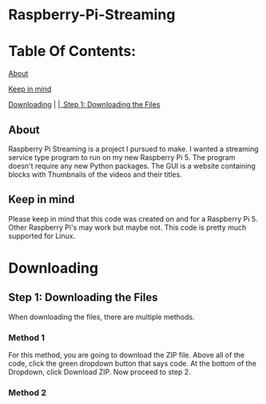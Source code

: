 # Raspberry-Pi-Streaming

# Table Of Contents:
[About](https://github.com/Cooldude1259/Raspberry-Pi-Streaming?tab=readme-ov-file#about)

[Keep in mind](https://github.com/Cooldude1259/Raspberry-Pi-Streaming?tab=readme-ov-file#keep-in-mind)

[Downloading](https://github.com/Cooldude1259/Raspberry-Pi-Streaming?tab=readme-ov-file#downloading)
|
|_[Step 1: Downloading the Files](https://github.com/Cooldude1259/Raspberry-Pi-Streaming?tab=readme-ov-file#step-1:-downloading-the-files)


## About
Raspberry Pi Streaming is a project I pursued to make. I wanted a streaming service type program to run on my new Raspberry Pi 5. The program doesn't require any new Python packages. The GUI is a website containing blocks with Thumbnails of the videos and their titles.

## Keep in mind
Please keep in mind that this code was created on and for a Raspberry Pi 5. Other Raspberry Pi's may work but maybe not. This code is pretty much supported for Linux.

# Downloading
## Step 1: Downloading the Files
When downloading the files, there are multiple methods.
### Method 1
For this method, you are going to download the ZIP file. Above all of the code, click the green dropdown button that says code. At the bottom of the Dropdown, click Download ZIP. Now proceed to step 2.
### Method 2

